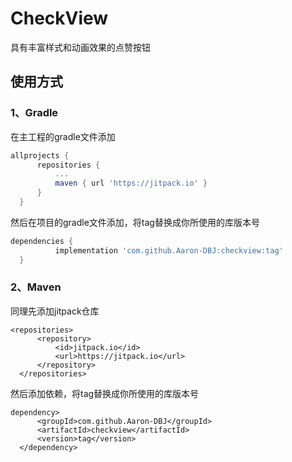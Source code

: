 # CheckView
具有丰富样式和动画效果的点赞按钮

## 使用方式

  ### 1、Gradle<br>
  在主工程的gradle文件添加
  ```gradle
  allprojects {
		repositories {
			...
			maven { url 'https://jitpack.io' }
		}
	}
  ```
  然后在项目的gradle文件添加，将tag替换成你所使用的库版本号
  ```gradle
  dependencies {
	        implementation 'com.github.Aaron-DBJ:checkview:tag'
	}
  ```
  ### 2、Maven
  同理先添加jitpack仓库
  ```maven
  <repositories>
		<repository>
		    <id>jitpack.io</id>
		    <url>https://jitpack.io</url>
		</repository>
	</repositories>
  ```
  然后添加依赖，将tag替换成你所使用的库版本号
  ```maven
  dependency>
	    <groupId>com.github.Aaron-DBJ</groupId>
	    <artifactId>checkview</artifactId>
	    <version>tag</version>
	</dependency>
  ```
